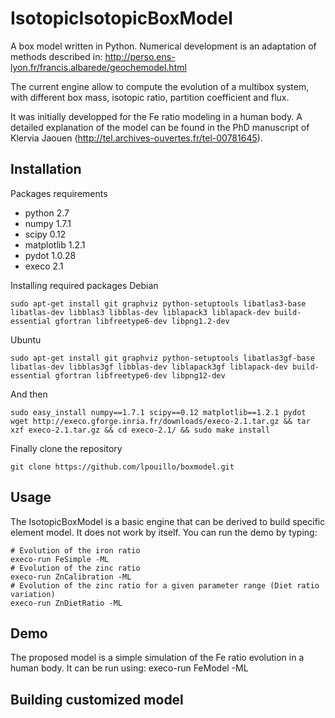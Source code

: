 IsotopicIsotopicBoxModel
========

A box model written in Python.
Numerical development is an adaptation of methods described in:
http://perso.ens-lyon.fr/francis.albarede/geochemodel.html

The current engine allow to compute the evolution of a multibox system,
with different box mass, isotopic ratio, partition coefficient and flux. 

It was initially developped for the Fe ratio modeling in a human body.
A detailed explanation of the model can be found in the PhD manuscript of
Klervia Jaouen (http://tel.archives-ouvertes.fr/tel-00781645).


Installation
------------
Packages requirements
- python 	2.7
- numpy 	1.7.1
- scipy		0.12
- matplotlib	1.2.1
- pydot		1.0.28
- execo		2.1


Installing required packages
Debian

    sudo apt-get install git graphviz python-setuptools libatlas3-base libatlas-dev libblas3 libblas-dev liblapack3 liblapack-dev build-essential gfortran libfreetype6-dev libpng1.2-dev

Ubuntu

    sudo apt-get install git graphviz python-setuptools libatlas3gf-base libatlas-dev libblas3gf libblas-dev liblapack3gf liblapack-dev build-essential gfortran libfreetype6-dev libpng12-dev
      
And then
    
    sudo easy_install numpy==1.7.1 scipy==0.12 matplotlib==1.2.1 pydot
    wget http://execo.gforge.inria.fr/downloads/execo-2.1.tar.gz && tar xzf execo-2.1.tar.gz && cd execo-2.1/ && sudo make install

Finally clone the repository

    git clone https://github.com/lpouillo/boxmodel.git
    
Usage
-----
The IsotopicBoxModel is a basic engine that can be derived to build specific element model. It does not work by itself.
You can run the demo by typing:

    # Evolution of the iron ratio
    execo-run FeSimple -ML 	        
    # Evolution of the zinc ratio
    execo-run ZnCalibration -ML		
    # Evolution of the zinc ratio for a given parameter range (Diet ratio variation) 
    execo-run ZnDietRatio -ML		

Demo
----
The proposed model is a simple simulation of the Fe ratio evolution in a human body. 
It can be run using:
	execo-run FeModel -ML

Building customized model
-------------------------
